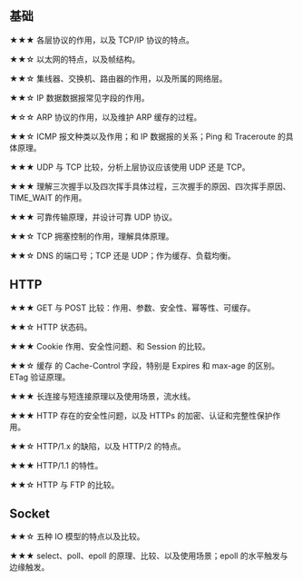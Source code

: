 ## 基础

★★★ 各层协议的作用，以及 TCP/IP 协议的特点。

★★☆ 以太网的特点，以及帧结构。

★★☆ 集线器、交换机、路由器的作用，以及所属的网络层。

★★☆ IP 数据数据报常见字段的作用。

★☆☆ ARP 协议的作用，以及维护 ARP 缓存的过程。

★★☆ ICMP 报文种类以及作用；和 IP 数据报的关系；Ping 和 Traceroute 的具体原理。

★★★ UDP 与 TCP 比较，分析上层协议应该使用 UDP 还是 TCP。

★★★ 理解三次握手以及四次挥手具体过程，三次握手的原因、四次挥手原因、TIME_WAIT 的作用。

★★★ 可靠传输原理，并设计可靠 UDP 协议。

★★☆ TCP 拥塞控制的作用，理解具体原理。

★★☆ DNS 的端口号；TCP 还是 UDP；作为缓存、负载均衡。

## HTTP

★★★ GET 与 POST 比较：作用、参数、安全性、幂等性、可缓存。

★★☆ HTTP 状态码。

★★★ Cookie 作用、安全性问题、和 Session 的比较。

★★☆ 缓存 的 Cache-Control 字段，特别是 Expires 和 max-age 的区别。ETag 验证原理。

★★★ 长连接与短连接原理以及使用场景，流水线。

★★★ HTTP 存在的安全性问题，以及 HTTPs 的加密、认证和完整性保护作用。

★★☆ HTTP/1.x 的缺陷，以及 HTTP/2 的特点。

★★★ HTTP/1.1 的特性。

★★☆ HTTP 与 FTP 的比较。

## Socket

★★☆ 五种 IO 模型的特点以及比较。

★★★ select、poll、epoll 的原理、比较、以及使用场景；epoll 的水平触发与边缘触发。


